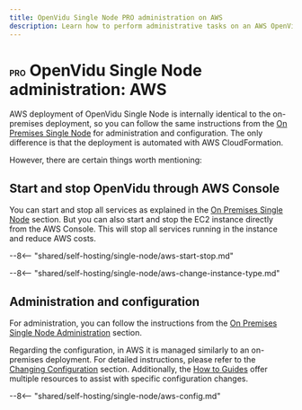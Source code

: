 ```yaml
---
title: OpenVidu Single Node PRO administration on AWS
description: Learn how to perform administrative tasks on an AWS OpenVidu Single Node PRO deployment
---
```


# <span class="openvidu-tag openvidu-pro-tag" style="font-size: .5em">PRO</span> OpenVidu Single Node administration: AWS

AWS deployment of OpenVidu Single Node is internally identical to the on-premises deployment, so you can follow the same instructions from the [On Premises Single Node](../on-premises/admin-pro.md) for administration and configuration. The only difference is that the deployment is automated with AWS CloudFormation.

However, there are certain things worth mentioning:

## Start and stop OpenVidu through AWS Console

You can start and stop all services as explained in the [On Premises Single Node](../on-premises/admin-pro.md#starting-stopping-and-restarting-openvidu) section. But you can also start and stop the EC2 instance directly from the AWS Console. This will stop all services running in the instance and reduce AWS costs.

--8<-- "shared/self-hosting/single-node/aws-start-stop.md"

--8<-- "shared/self-hosting/single-node/aws-change-instance-type.md"

## Administration and configuration

For administration, you can follow the instructions from the [On Premises Single Node Administration](../on-premises/admin-pro.md) section.

Regarding the configuration, in AWS it is managed similarly to an on-premises deployment. For detailed instructions, please refer to the [Changing Configuration](../../configuration/changing-config.md) section. Additionally, the [How to Guides](../../how-to-guides/index.md) offer multiple resources to assist with specific configuration changes.

--8<-- "shared/self-hosting/single-node/aws-config.md"
